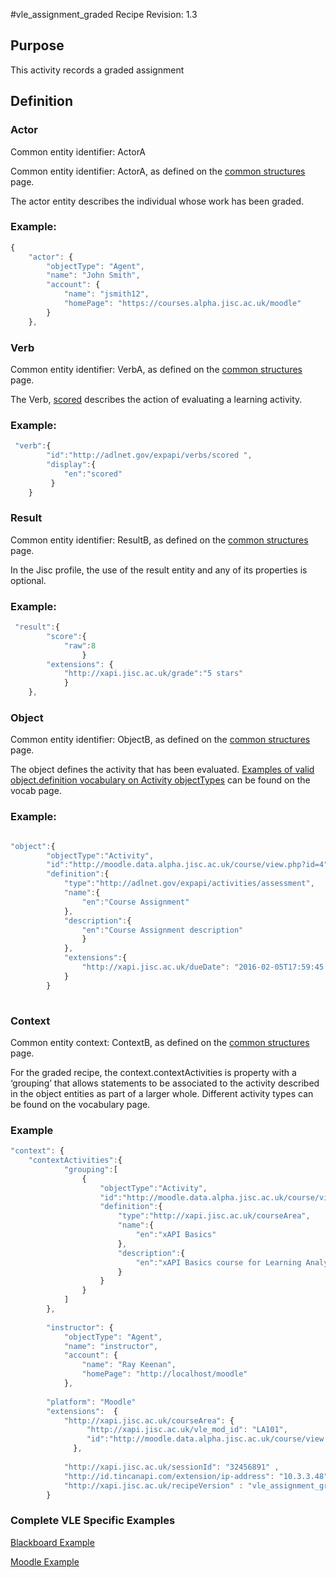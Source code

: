 #vle_assignment_graded Recipe
Revision: 1.3

## Purpose
This activity records a graded assignment
## Definition
### Actor
Common entity identifier:  ActorA

Common entity identifier:  ActorA, as defined on the [common structures](../common_structures.md#actora) page.

The actor entity describes the individual whose work has been graded.

### Example:
``` Javascript
{
    "actor": {
        "objectType": "Agent",
        "name": "John Smith",
        "account": {
            "name": "jsmith12",
            "homePage": "https://courses.alpha.jisc.ac.uk/moodle"
        }
    },
```

### Verb
Common entity identifier: VerbA, as defined on the [common structures](../common_structures.md#verba) page.

The Verb, [scored](/vocabulary.md#verbs) describes the action of evaluating a learning activity.

### Example:

``` javascript
 "verb":{
        "id":"http://adlnet.gov/expapi/verbs/scored ",
        "display":{
            "en":"scored"
         }
    }
``` 

### Result
Common entity identifier: ResultB, as defined on the [common structures](../common_structures.md#resultb) page.

In the Jisc profile, the use of the result entity and any of its properties is optional. 


### Example:
``` javascript
 "result":{
        "score":{
            "raw":8
                }
        "extensions": {
        	"http://xapi.jisc.ac.uk/grade":"5 stars"
        	}
    },
```

### Object
Common entity identifier: ObjectB, as defined on the [common structures](../common_structures.md#objectb) page.

The object defines the activity that has been evaluated. [Examples of valid object.definition vocabulary on Activity objectTypes](/common_statements.md#object) can be found on the vocab page.


### Example:
``` javascript

"object":{
		"objectType":"Activity",
		"id":"http://moodle.data.alpha.jisc.ac.uk/course/view.php?id=4",
		"definition":{
			"type":"http://adlnet.gov/expapi/activities/assessment",
			"name":{
				"en":"Course Assignment"
			},
			"description":{
				"en":"Course Assignment description"
				}
			},
			"extensions":{
				"http://xapi.jisc.ac.uk/dueDate": "2016-02-05T17:59:45.000Z"
			}
		}
		
```



### Context
Common entity context: ContextB, as defined on the [common structures](../common_structures.md#contextb) page.

For the graded recipe, the context.contextActivities is property with a ‘grouping’ that allows statements to be associated to the activity described in the object entities as part of a larger whole. Different activity types can be found on the vocabulary page.

### Example

``` javascript
"context": {
	"contextActivities":{
            "grouping":[
                {
                    "objectType":"Activity",
                    "id":"http://moodle.data.alpha.jisc.ac.uk/course/view.php?id=4",
                    "definition":{
                        "type":"http://xapi.jisc.ac.uk/courseArea",
                        "name":{
                            "en":"xAPI Basics"
                        },
                        "description":{
                            "en":"xAPI Basics course for Learning Analytics enthusiasts"
                        }
                    }
                }
            ]
        },
		
		"instructor": {
            "objectType": "Agent",
            "name": "instructor",
            "account": {
                "name": "Ray Keenan",
                "homePage": "http://localhost/moodle"
            },
        
        "platform": "Moodle"
        "extensions":  {
      		"http://xapi.jisc.ac.uk/courseArea": {
      		 	 "http://xapi.jisc.ac.uk/vle_mod_id": "LA101",
        		 "id":"http://moodle.data.alpha.jisc.ac.uk/course/view.php?id=4"
              },
			  
 			"http://xapi.jisc.ac.uk/sessionId": "32456891" ,
        	"http://id.tincanapi.com/extension/ip-address": "10.3.3.48"
			"http://xapi.jisc.ac.uk/recipeVersion" : "vle_assignment_gradedV1.2"
        }
```


### Complete VLE Specific Examples
[Blackboard Example](/vle/blackboard/asssignment_graded.json)

[Moodle Example](/vle/moodle/asssignment_graded.json)
